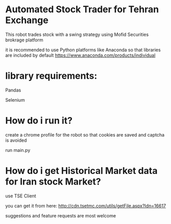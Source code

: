 # Automated Stock Trader for Tehran Exchange
This robot trades stock with a swing strategy using Mofid Securities brokrage platform

it is recommended to use Python platforms like Anaconda so that libraries are included by default
https://www.anaconda.com/products/individual
# library requirements:
Pandas

Selenium

# How do i run it?
create a chrome profile for the robot so that cookies are saved and captcha is avoided

run main.py

# How do i get Historical Market data for Iran stock Market?
use TSE Client

you can get it from here:
http://cdn.tsetmc.com/utils/getFile.aspx?Idn=16617



suggestions and feature requests are most welcome
